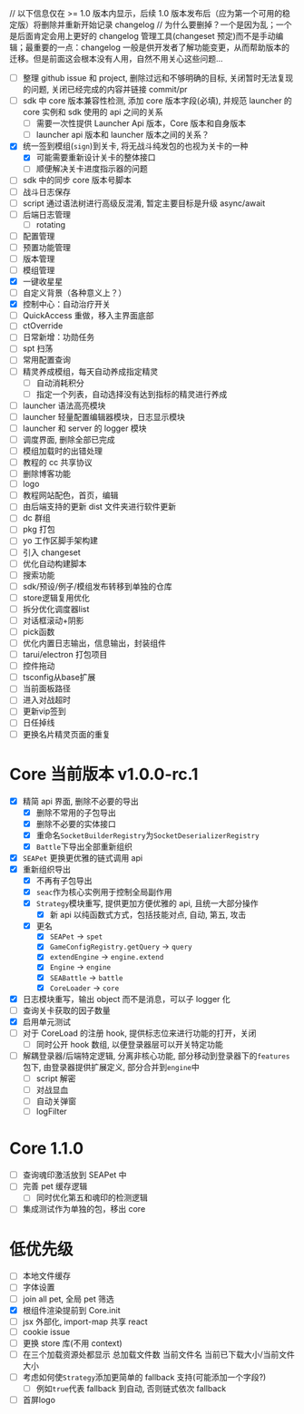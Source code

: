 // 以下信息仅在 >= 1.0 版本内显示，后续 1.0 版本发布后（应为第一个可用的稳定版）将删除并重新开始记录 changelog
// 为什么要删掉？一个是因为乱；一个是后面肯定会用上更好的 changelog 管理工具(changeset 预定)而不是手动编辑；最重要的一点：changelog 一般是供开发者了解功能变更，从而帮助版本的迁移。但是前面这会根本没有人用，自然不用关心这些问题...

- [ ] 整理 github issue 和 project, 删除过远和不够明确的目标, 关闭暂时无法复现的问题, 关闭已经完成的内容并链接 commit/pr
- [ ] sdk 中 core 版本兼容性检测, 添加 core 版本字段(必填), 并规范 launcher 的 core 实例和 sdk 使用的 api 之间的关系
  - [ ] 需要一次性提供 Launcher Api 版本，Core 版本和自身版本
  - [ ] launcher api 版本和 launcher 版本之间的关系？
- [x] 统一签到模组(`sign`)到关卡, 将无战斗纯发包的也视为关卡的一种
  - [x] 可能需要重新设计关卡的整体接口
  - [ ] 顺便解决关卡进度指示器的问题
- [ ] sdk 中的同步 core 版本号脚本
- [ ] 战斗日志保存
- [ ] script 通过语法树进行高级反混淆, 暂定主要目标是升级 async/await
- [ ] 后端日志管理
  - [ ] rotating
- [ ] 配置管理
- [ ] 预置功能管理
- [ ] 版本管理
- [ ] 模组管理
- [x] 一键收星星
- [ ] 自定义背景（各种意义上？）
- [x] 控制中心：自动治疗开关
- [ ] QuickAccess 重做，移入主界面底部
- [ ] ctOverride
- [ ] 日常新增：功勋任务
- [ ] spt 扫荡
- [ ] 常用配置查询
- [ ] 精灵养成模组，每天自动养成指定精灵
  - [ ] 自动消耗积分
  - [ ] 指定一个列表，自动选择没有达到指标的精灵进行养成
- [ ] launcher 语法高亮模块
- [ ] launcher 轻量配置编辑器模块，日志显示模块
- [ ] launcher 和 server 的 logger 模块
- [ ] 调度界面, 删除全部已完成
- [ ] 模组加载时的出错处理
- [ ] 教程的 cc 共享协议
- [ ] 删除博客功能
- [ ] logo
- [ ] 教程网站配色，首页，编辑
- [ ] 由后端支持的更新 dist 文件夹进行软件更新
- [ ] dc 群组
- [ ] pkg 打包
- [ ] yo 工作区脚手架构建
- [ ] 引入 changeset
- [ ] 优化自动构建脚本
- [ ] 搜索功能
- [ ] sdk/预设/例子/模组发布转移到单独的仓库
- [ ] store逻辑复用优化
- [ ] 拆分优化调度器list
- [ ] 对话框滚动+阴影
- [ ] pick函数
- [ ] 优化内置日志输出，信息输出，封装组件
- [ ] tarui/electron 打包项目
- [ ] 控件拖动
- [ ] tsconfig从base扩展
- [ ] 当前面板路径
- [ ] 进入对战超时
- [ ] 更新vip签到
- [ ] 日任掉线
- [ ] 更换名片精灵页面的重复

# Core 当前版本 v1.0.0-rc.1

- [x] 精简 api 界面, 删除不必要的导出
  - [x] 删除不常用的子包导出
  - [x] 删除不必要的实体接口
  - [x] 重命名`SocketBuilderRegistry`为`SocketDeserializerRegistry`
  - [x] `Battle`下导出全部重新组织
- [x] `SEAPet` 更换更优雅的链式调用 api
- [x] 重新组织导出
  - [x] 不再有子包导出
  - [x] `seac`作为核心实例用于控制全局副作用
  - [x] `Strategy`模块重写, 提供更加方便优雅的 api, 且统一大部分操作
    - [x] 新 api 以纯函数式方式，包括技能对点, 自动, 第五, 攻击
  - [x] 更名
    - [x] `SEAPet` -> `spet`
    - [x] `GameConfigRegistry.getQuery` -> `query`
    - [x] `extendEngine` -> `engine.extend`
    - [x] `Engine` -> `engine`
    - [x] `SEABattle` -> `battle`
    - [x] `CoreLoader` -> `core`
- [x] 日志模块重写，输出 object 而不是消息，可以子 logger 化
- [ ] 查询关卡获取的因子数量
- [x] 启用单元测试
- [ ] 对于 CoreLoad 的注册 hook, 提供标志位来进行功能的打开，关闭
  - [ ] 同时公开 hook 数组, 以便登录器层可以开关特定功能
- [ ] 解耦登录器/后端特定逻辑, 分离非核心功能, 部分移动到登录器下的`features`包下, 由登录器提供扩展定义, 部分合并到`engine`中
  - [ ] script 解密
  - [ ] 对战显血
  - [ ] 自动关弹窗
  - [ ] logFilter

# Core 1.1.0

- [ ] 查询魂印激活放到 SEAPet 中
- [ ] 完善 pet 缓存逻辑
  - [ ] 同时优化第五和魂印的检测逻辑
- [ ] 集成测试作为单独的包，移出 core

# 低优先级

- [ ] 本地文件缓存
- [ ] 字体设置
- [ ] join all pet, 全局 pet 筛选
- [x] 根组件渲染提前到 Core.init
- [ ] jsx 外部化, import-map 共享 react
- [ ] cookie issue
- [ ] 更换 store 库(不用 context)
- [ ] 在三个加载资源处都显示 总加载文件数 当前文件名 当前已下载大小/当前文件大小
- [ ] 考虑如何使`Strategy`添加更简单的 fallback 支持(可能添加一个字段?)
  - [ ] 例如`true`代表 fallback 到自动, 否则链式依次 fallback
- [ ] 首屏logo
